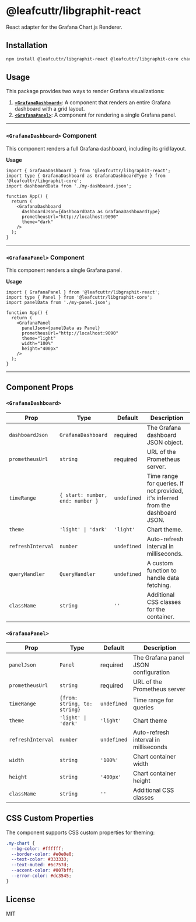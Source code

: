 # @leafcuttr/libgraphit-react

React adapter for the Grafana Chart.js Renderer.

## Installation

```bash
npm install @leafcuttr/libgraphit-react @leafcuttr/libgraphit-core chart.js chartjs-plugin-datasource-prometheus chartjs-adapter-date-fns date-fns
```

## Usage

This package provides two ways to render Grafana visualizations:

1.  **[`<GrafanaDashboard>`](#grafanadashboard-component)**: A component that renders an entire Grafana dashboard with a grid layout.
2.  **[`<GrafanaPanel>`](#grafanapanel-component)**: A component for rendering a single Grafana panel.

---

### `<GrafanaDashboard>` Component

This component renders a full Grafana dashboard, including its grid layout.

**Usage**

```tsx
import { GrafanaDashboard } from '@leafcuttr/libgraphit-react';
import type { GrafanaDashboard as GrafanaDashboardType } from '@leafcuttr/libgraphit-core';
import dashboardData from './my-dashboard.json';

function App() {
  return (
    <GrafanaDashboard
      dashboardJson={dashboardData as GrafanaDashboardType}
      prometheusUrl="http://localhost:9090"
      theme="dark"
    />
  );
}
```

---

### `<GrafanaPanel>` Component

This component renders a single Grafana panel.

**Usage**

```tsx
import { GrafanaPanel } from '@leafcuttr/libgraphit-react';
import type { Panel } from '@leafcuttr/libgraphit-core';
import panelData from './my-panel.json';

function App() {
  return (
    <GrafanaPanel
      panelJson={panelData as Panel}
      prometheusUrl="http://localhost:9090"
      theme="light"
      width="100%"
      height="400px"
    />
  );
}
```

---

## Component Props

### `<GrafanaDashboard>`

| Prop | Type | Default | Description |
|------|------|---------|-------------|
| `dashboardJson` | `GrafanaDashboard` | required | The Grafana dashboard JSON object. |
| `prometheusUrl` | `string` | required | URL of the Prometheus server. |
| `timeRange` | `{ start: number, end: number }` | `undefined` | Time range for queries. If not provided, it's inferred from the dashboard JSON. |
| `theme` | `'light' \| 'dark'` | `'light'` | Chart theme. |
| `refreshInterval` | `number` | `undefined` | Auto-refresh interval in milliseconds. |
| `queryHandler` | `QueryHandler` | `undefined` | A custom function to handle data fetching. |
| `className` | `string` | `''` | Additional CSS classes for the container. |

### `<GrafanaPanel>`

| Prop | Type | Default | Description |
|------|------|---------|-------------|
| `panelJson` | `Panel` | required | The Grafana panel JSON configuration |
| `prometheusUrl` | `string` | required | URL of the Prometheus server |
| `timeRange` | `{from: string, to: string}` | `undefined` | Time range for queries |
| `theme` | `'light' \| 'dark'` | `'light'` | Chart theme |
| `refreshInterval` | `number` | `undefined` | Auto-refresh interval in milliseconds |
| `width` | `string` | `'100%'` | Chart container width |
| `height` | `string` | `'400px'` | Chart container height |
| `className` | `string` | `''` | Additional CSS classes |

## CSS Custom Properties

The component supports CSS custom properties for theming:

```css
.my-chart {
  --bg-color: #ffffff;
  --border-color: #e0e0e0;
  --text-color: #333333;
  --text-muted: #6c757d;
  --accent-color: #007bff;
  --error-color: #dc3545;
}
```

## License

MIT
